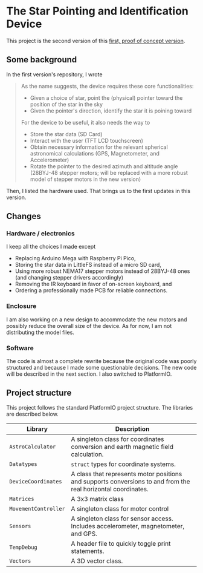 # The Star Pointing and Identification Device

This project is the second version of this [first, proof of concept version](https://github.com/polya2005/star-pointer).

## Some background
In the first version's repository, I wrote
> As the name suggests, the device requires these core functionalities:
>
> - Given a choice of star, point the (physical) pointer toward the position of the star in the sky
> - Given the pointer's direction, identify the star it is poining toward
> 
> For the device to be useful, it also needs the way to
>
> - Store the star data (SD Card)
> - Interact with the user (TFT LCD touchscreen)
> - Obtain necessary information for the relevant spherical astronomical calculations (GPS, Magnetometer, and Accelerometer)
> - Rotate the pointer to the desired azimuth and altitude angle (28BYJ-48 stepper motors; will be replaced with a more robust model of stepper motors in the new version)

Then, I listed the hardware used. That brings us to the first updates in this version.

## Changes

### Hardware / electronics
I keep all the choices I made except
- Replacing Arduino Mega with Raspberry Pi Pico,
- Storing the star data in LittleFS instead of a micro SD card,
- Using more robust NEMA17 stepper motors instead of 28BYJ-48 ones (and changing stepper drivers accordingly)
- Removing the IR keyboard in favor of on-screen keyboard, and
- Ordering a professionally made PCB for reliable connections.

### Enclosure
I am also working on a new design to accommodate the new motors and possibly reduce the overall size of the device. As for now, I am not distributing the model files.

### Software
The code is almost a complete rewrite because the original code was poorly structured and because I made some questionable decisions. The new code will be described in the next section. I also switched to PlatformIO.

## Project structure
This project follows the standard PlatformIO project structure. The libraries are described below.

| Library | Description |
| ------- | ----------- |
| `AstroCalculator` | A singleton class for coordinates conversion and earth magnetic field calculation. |
| `Datatypes` | `struct` types for coordinate systems. |
| `DeviceCoordinates` | A class that represents motor positions and supports conversions to and from the real horizontal coordinates. |
| `Matrices` | A 3x3 matrix class |
| `MovementController` | A singleton class for motor control |
| `Sensors` | A singleton class for sensor access. Includes accelerometer, magnetometer, and GPS. |
| `TempDebug` | A header file to quickly toggle print statements. |
| `Vectors` | A 3D vector class. |
